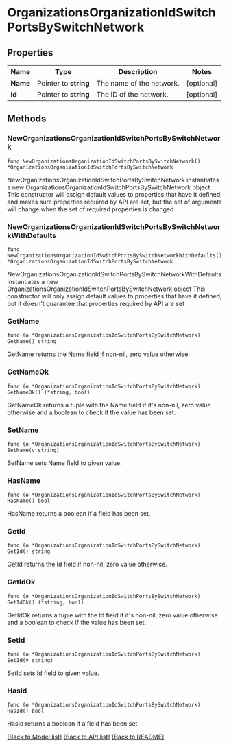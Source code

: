# OrganizationsOrganizationIdSwitchPortsBySwitchNetwork

## Properties

Name | Type | Description | Notes
------------ | ------------- | ------------- | -------------
**Name** | Pointer to **string** | The name of the network. | [optional] 
**Id** | Pointer to **string** | The ID of the network. | [optional] 

## Methods

### NewOrganizationsOrganizationIdSwitchPortsBySwitchNetwork

`func NewOrganizationsOrganizationIdSwitchPortsBySwitchNetwork() *OrganizationsOrganizationIdSwitchPortsBySwitchNetwork`

NewOrganizationsOrganizationIdSwitchPortsBySwitchNetwork instantiates a new OrganizationsOrganizationIdSwitchPortsBySwitchNetwork object
This constructor will assign default values to properties that have it defined,
and makes sure properties required by API are set, but the set of arguments
will change when the set of required properties is changed

### NewOrganizationsOrganizationIdSwitchPortsBySwitchNetworkWithDefaults

`func NewOrganizationsOrganizationIdSwitchPortsBySwitchNetworkWithDefaults() *OrganizationsOrganizationIdSwitchPortsBySwitchNetwork`

NewOrganizationsOrganizationIdSwitchPortsBySwitchNetworkWithDefaults instantiates a new OrganizationsOrganizationIdSwitchPortsBySwitchNetwork object
This constructor will only assign default values to properties that have it defined,
but it doesn't guarantee that properties required by API are set

### GetName

`func (o *OrganizationsOrganizationIdSwitchPortsBySwitchNetwork) GetName() string`

GetName returns the Name field if non-nil, zero value otherwise.

### GetNameOk

`func (o *OrganizationsOrganizationIdSwitchPortsBySwitchNetwork) GetNameOk() (*string, bool)`

GetNameOk returns a tuple with the Name field if it's non-nil, zero value otherwise
and a boolean to check if the value has been set.

### SetName

`func (o *OrganizationsOrganizationIdSwitchPortsBySwitchNetwork) SetName(v string)`

SetName sets Name field to given value.

### HasName

`func (o *OrganizationsOrganizationIdSwitchPortsBySwitchNetwork) HasName() bool`

HasName returns a boolean if a field has been set.

### GetId

`func (o *OrganizationsOrganizationIdSwitchPortsBySwitchNetwork) GetId() string`

GetId returns the Id field if non-nil, zero value otherwise.

### GetIdOk

`func (o *OrganizationsOrganizationIdSwitchPortsBySwitchNetwork) GetIdOk() (*string, bool)`

GetIdOk returns a tuple with the Id field if it's non-nil, zero value otherwise
and a boolean to check if the value has been set.

### SetId

`func (o *OrganizationsOrganizationIdSwitchPortsBySwitchNetwork) SetId(v string)`

SetId sets Id field to given value.

### HasId

`func (o *OrganizationsOrganizationIdSwitchPortsBySwitchNetwork) HasId() bool`

HasId returns a boolean if a field has been set.


[[Back to Model list]](../README.md#documentation-for-models) [[Back to API list]](../README.md#documentation-for-api-endpoints) [[Back to README]](../README.md)


